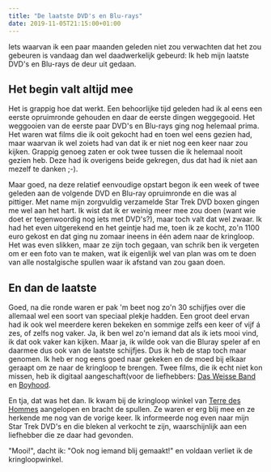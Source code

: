 ```yaml
---
title: "De laatste DVD's en Blu-rays"
date: 2019-11-05T21:15:00+01:00
---
```

Iets waarvan ik een paar maanden geleden niet zou verwachten dat het zou gebeuren is vandaag dan wel daadwerkelijk gebeurd: Ik heb mijn laatste DVD's en Blu-rays de deur uit gedaan.

## Het begin valt altijd mee
Het is grappig hoe dat werkt. Een behoorlijke tijd geleden had ik al eens een eerste opruimronde gehouden en daar de eerste dingen weggegooid. Het weggooien van de eerste paar DVD's en Blu-rays ging nog helemaal prima. Het waren wat films die ik ooit gekocht had en toen wel eens gezien had, maar waarvan ik wel zoiets had van dat ik er niet nog een keer naar zou kijken. Grappig genoeg zaten er ook twee tussen die ik helemaal nooit gezien heb. Deze had ik overigens beide gekregen, dus dat had ik niet aan mezelf te danken ;-).

Maar goed, na deze relatief eenvoudige opstart begon ik een week of twee geleden aan de volgende DVD en Blu-ray opruimronde en die was al pittiger. Met name mijn zorgvuldig verzamelde Star Trek DVD boxen gingen me wel aan het hart. Ik wist dat ik er weinig meer mee zou doen (want wie doet er tegenwoordig nog iets met DVD's?), maar toch valt dat wel zwaar. Ik had het even uitgerekend en het geintje had me, toen ik ze kocht, zo'n 1100 euro gekost en dat ging nu zomaar ineens in één adem naar de kringloop. Het was even slikken, maar ze zijn toch gegaan, van schrik ben ik vergeten om er een foto van te maken, wat ik eigenlijk wel van plan was om te doen van alle nostalgische spullen waar ik afstand van zou gaan doen.

## En dan de laatste
Goed, na die ronde waren er pak 'm beet nog zo'n 30 schijfjes over die allemaal wel een soort van speciaal plekje hadden. Een groot deel ervan had ik ook wel meerdere keren bekeken en sommige zelfs een keer of vijf á zes, of zelfs nog vaker. Ja, ik ben wel zo'n iemand dat als ik iets mooi vind, ik dat ook vaker kan kijken. Maar ja, ik wilde ook van die Bluray speler af en daarmee dus ook van de laatste schijfjes. Dus ik heb de stap toch maar genomen. Ik heb er nog eens goed naar gekeken en de moed bij elkaar geraapt om ze naar de kringloop te brengen. Twee films, die ik echt niet kon missen, heb ik digitaal aangeschaft(voor de liefhebbers: [Das Weisse Band](https://en.wikipedia.org/wiki/The_White_Ribbon) en [Boyhood](https://en.wikipedia.org/wiki/Boyhood_(film)).

En tja, dat was het dan. Ik kwam bij de kringloop winkel van [Terre des Hommes](https://www.terredeshommes.nl) aangelopen en bracht de spullen. Ze waren er erg blij mee en ze herkende me nog van de vorige keer. Ik informeerde nog even naar mijn Star Trek DVD's en die bleken al verkocht te zijn, waarschijnlijk aan een liefhebber die ze daar had gevonden.

"Mooi!", dacht ik: "Ook nog iemand blij gemaakt!" en voldaan verliet ik de kringloopwinkel.
